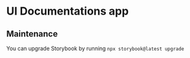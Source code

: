# UI Documentations app

## Maintenance

You can upgrade Storybook by running `npx storybook@latest upgrade`
